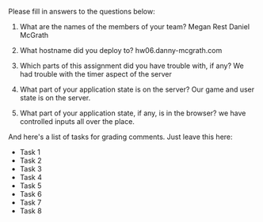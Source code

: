 Please fill in answers to the questions below:


1. What are the names of the members of your team?
Megan Rest
Daniel McGrath

2. What hostname did you deploy to?
hw06.danny-mcgrath.com

3. Which parts of this assignment did you have trouble with, if any?
We had trouble with the timer aspect of the server

4. What part of your application state is on the server?
Our game and user state is on the server.

5. What part of your application state, if any, is in the browser?
we have controlled inputs all over the place.

And here's a list of tasks for grading comments. Just leave this here:
 - Task 1
 - Task 2
 - Task 3
 - Task 4
 - Task 5
 - Task 6
 - Task 7
 - Task 8
